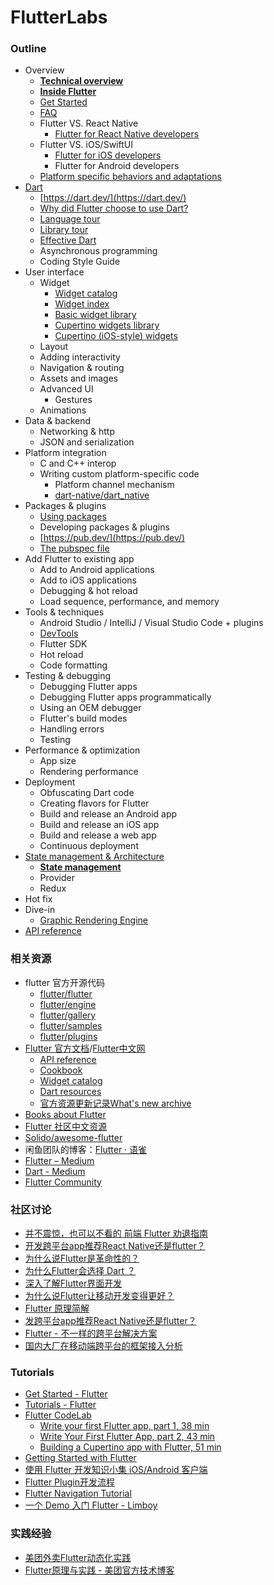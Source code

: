 # FlutterLabs

### Outline

- Overview
  - **[Technical overview](https://flutter.dev/docs/resources/technical-overview)**
  - **[Inside Flutter](https://flutter.dev/docs/resources/inside-flutter)**
  - [Get Started](https://flutter.dev/docs/get-started/install)
  - [FAQ](https://flutter.dev/docs/resources/faq)
  - Flutter VS. React Native
    - [Flutter for React Native developers](https://flutter.dev/docs/get-started/flutter-for/react-native-devs)
  - Flutter VS. iOS/SwiftUI
    - [Flutter for iOS developers](https://flutter.dev/docs/get-started/flutter-for/ios-devs)
    - Flutter for Android developers
  - [Platform specific behaviors and adaptations](https://flutter.dev/docs/resources/platform-adaptations)
- [Dart](https://github.com/ShannonChenCHN/FlutterLabs/issues/2)
  - [https://dart.dev/](https://dart.dev/)
  - [Why did Flutter choose to use Dart?](https://flutter.dev/docs/resources/faq#why-did-flutter-choose-to-use-dart)
  - [Language tour](https://dart.dev/guides/language/language-tour)
  - [Library tour](https://dart.dev/guides/libraries/library-tour)
  - [Effective Dart](https://dart.dev/guides/language/effective-dart)
  - Asynchronous programming
  - Coding Style Guide
- User interface
  - Widget
    - [Widget catalog](https://flutter.dev/docs/development/ui/widgets)
    - [Widget index](https://flutter.dev/docs/reference/widgets)
    - [Basic widget library](https://api.flutter.dev/flutter/widgets/widgets-library.html)
    - [Cupertino widgets library](https://api.flutter.dev/flutter/cupertino/cupertino-library.html)
    - [Cupertino (iOS-style) widgets](https://flutter.dev/docs/development/ui/widgets/cupertino)
  - Layout
  - Adding interactivity
  - Navigation & routing
  - Assets and images
  - Advanced UI
    - Gestures
  - Animations
- Data & backend
  - Networking & http
  - JSON and serialization
- Platform integration
  - C and C++ interop
  - Writing custom platform-specific code
    - Platform channel mechanism 
    - [dart-native/dart_native](https://github.com/dart-native/dart_native)
- Packages & plugins
  - [Using packages](https://flutter.dev/docs/development/packages-and-plugins/using-packages)
  - Developing packages & plugins
  - [https://pub.dev/](https://pub.dev/)
  - [The pubspec file](https://dart.dev/tools/pub/pubspec)
- Add Flutter to existing app
  - Add to Android applications
  - Add to iOS applications
  - Debugging & hot reload
  - Load sequence, performance, and memory
- Tools & techniques
  - Android Studio / IntelliJ / Visual Studio Code  +  plugins
  - [DevTools](https://flutter.dev/docs/development/tools/devtools/overview)
  - Flutter SDK
  - Hot reload
  - Code formatting
- Testing & debugging
  - Debugging Flutter apps
  - Debugging Flutter apps programmatically
  - Using an OEM debugger
  - Flutter's build modes
  - Handling errors
  - Testing
- Performance & optimization
  - App size
  - Rendering performance
- Deployment
  - Obfuscating Dart code
  - Creating flavors for Flutter
  - Build and release an Android app
  - Build and release an iOS app
  - Build and release a web app
  - Continuous deployment
- [State management & Architecture](https://github.com/ShannonChenCHN/FlutterLabs/issues/4)
  - [**State management**](https://flutter.dev/docs/development/data-and-backend/state-mgmt/intro)
  - Provider
  - Redux
- Hot fix
- Dive-in
  - [Graphic Rendering Engine](https://github.com/ShannonChenCHN/FlutterLabs/issues/1)
- [API reference](https://api.flutter.dev/)

### 相关资源
- flutter 官方开源代码
  - [flutter/flutter](https://github.com/flutter/flutter)
  - [flutter/engine](https://github.com/flutter/engine)
  - [flutter/gallery](https://github.com/flutter/gallery)
  - [flutter/samples](https://github.com/flutter/samples)
  - [flutter/plugins](https://github.com/flutter/plugins)
- [Flutter 官方文档](https://flutter.dev/docs)/[Flutter中文网](https://flutterchina.club/)
  - [API reference](https://api.flutter.dev/)
  - [Cookbook](https://flutter.dev/docs/cookbook)
  - [Widget catalog](https://flutter.dev/docs/development/ui/widgets)
  - [Dart resources](https://flutter.dev/docs/resources/bootstrap-into-dart)
  - [官方资源更新记录What's new archive](https://flutter.dev/docs/whats-new-archive)
- [Books about Flutter](https://flutter.dev/docs/resources/books)
- [Flutter 社区中文资源](https://flutter-io.cn/)
- [Solido/awesome-flutter](https://github.com/Solido/awesome-flutter)
- 闲鱼团队的博客：[Flutter · 语雀](https://www.yuque.com/xytech/flutter)
- [Flutter – Medium](https://medium.com/flutter)
- [Dart - Medium](https://medium.com/dartlang)
- [Flutter Community](https://flutter.dev/community)

### 社区讨论
- [并不震惊，也可以不看的 前端 Flutter 劝退指南](https://juejin.im/post/5d728d376fb9a06b051811f4)
- [开发跨平台app推荐React Native还是flutter？](https://www.yuque.com/xytech/flutter/blquhk)
- [为什么说Flutter是革命性的？](http://www.infoq.com/cn/articles/why-is-flutter-revolutionary)
- [为什么Flutter会选择 Dart ？](http://www.infoq.com/cn/articles/why-flutter-uses-dart)
- [深入了解Flutter界面开发](https://mp.weixin.qq.com/s/z2r2OmnY7r7dQrkO8ndkFQ)
- [为什么说Flutter让移动开发变得更好？](https://juejin.im/post/5add65c46fb9a07aa541e97e)
- [Flutter 原理简解](https://mp.weixin.qq.com/s/CQQXD0TrlbaNWjoClIcDtw)
- [发跨平台app推荐React Native还是flutter？](https://www.yuque.com/xytech/flutter/blquhk)
- [Flutter - 不一样的跨平台解决方案](https://juejin.im/post/5afd77466fb9a07aab2a12da)
- [国内大厂在移动端跨平台的框架接入分析](https://juejin.im/post/5ed45cf2e51d457858775d01)

### Tutorials
- [Get Started - Flutter](https://flutter.dev/docs/get-started/install)
- [Tutorials - Flutter](https://flutter.dev/docs/reference/tutorials)
- [Flutter CodeLab](https://codelabs.developers.google.com/?cat=Flutter)
  - [Write your first Flutter app, part 1, 38 min](https://codelabs.developers.google.com/codelabs/first-flutter-app-pt1/index.html?index=..%2F..index#1)
  - [Write Your First Flutter App, part 2, 43 min](https://codelabs.developers.google.com/codelabs/first-flutter-app-pt2/index.html?index=..%2F..index#0)
  - [Building a Cupertino app with Flutter, 51 min](https://codelabs.developers.google.com/codelabs/flutter-cupertino/index.html?index=..%2F..index#0)
- [Getting Started with Flutter](https://www.raywenderlich.com/188257/getting-started-with-flutter)
- [使用 Flutter 开发知识小集 iOS/Android 客户端](https://juejin.im/post/5afb77126fb9a07aa83ee586)
- [Flutter Plugin开发流程](https://juejin.im/post/5af6e858f265da0b736dbac0)
- [Flutter Navigation Tutorial](https://www.raywenderlich.com/189118/flutter-navigation)
- [一个 Demo 入门 Flutter - Limboy](https://limboy.me/tech/2018/12/07/flutter-demo.html)

### 实践经验
- [美团外卖Flutter动态化实践](https://juejin.im/post/5ef58245f265da23073985d8)
- [Flutter原理与实践 - 美团官方技术博客](https://juejin.im/post/5b6d59476fb9a04fe91aa778)
